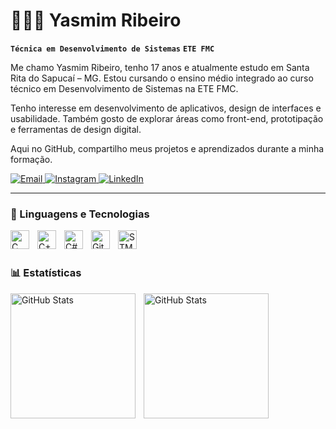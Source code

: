 # 👩🏾‍💻 Yasmim Ribeiro

**`Técnica em Desenvolvimento de Sistemas`**
**`ETE FMC`**

Me chamo Yasmim Ribeiro, tenho 17 anos e atualmente estudo em Santa Rita do Sapucaí – MG. Estou cursando o ensino médio integrado ao curso técnico em Desenvolvimento de Sistemas na ETE FMC.

Tenho interesse em desenvolvimento de aplicativos, design de interfaces e usabilidade. Também gosto de explorar áreas como front-end, prototipação e ferramentas de design digital.

 Aqui no GitHub, compartilho meus projetos e aprendizados durante a minha formação.

<p align="left">
    <a href="yasmim.ribeiro5005@gmail.com">
        <img 
            alt="Email" 
            title="Enviar um e-mail" 
            src="https://custom-icon-badges.demolab.com/badge/Email-E61B23.svg?logo=mail&logoColor=white" 
        />
    </a>
    <a href="https://www.instagram.com/yasmimrib_/" target="_blank">
    <img 
        alt="Instagram" 
        title="Me siga no Instagram" 
        src="https://custom-icon-badges.demolab.com/badge/Instagram-%23E1306C.svg?logo=instagram&logoColor=white" 
    />
</a>
      <a href="https://www.linkedin.com/in/seulinkedin/" target="_blank">
        <img 
            alt="LinkedIn" 
            title="Conecte-se comigo no LinkedIn" 
            src="https://custom-icon-badges.demolab.com/badge/LinkedIn-0077B5.svg?logo=linkedin&logoColor=white" 
        />
    </a>
</p>

---

### 🤖 Linguagens e Tecnologias

<img 
    align="left" 
    alt="C" 
    title="C" 
    width="30px" 
    style="padding-right: 10px;" 
    src="https://cdn.jsdelivr.net/gh/devicons/devicon@latest/icons/c/c-original.svg" 
/>

<img 
    align="left" 
    alt="C++" 
    title="C++"
    width="30px" 
    style="padding-right: 10px;" 
    src="https://cdn.jsdelivr.net/gh/devicons/devicon@latest/icons/cplusplus/cplusplus-original.svg"
/>

<img 
    align="left" 
    alt="C#" 
    title="C#" 
    width="30px" 
    style="padding-right: 10px;" 
    src="https://cdn.jsdelivr.net/gh/devicons/devicon@latest/icons/csharp/csharp-original.svg" 
/>

<img 
    align="left" 
    alt="Git" 
    title="Git" 
    width="30px" 
    style="padding-right: 10px;" 
    src="https://cdn.jsdelivr.net/gh/devicons/devicon@latest/icons/git/git-original.svg" 
/>

<img 
    align="left" 
    alt="STM32" 
    title="STM32" 
    width="30px" 
    style="padding-right: 10px;" 
    src="https://upload.wikimedia.org/wikipedia/commons/thumb/3/3b/STMicroelectronics_Logo.svg/512px-STMicroelectronics_Logo.svg.png" 
/>


<br/>
<br/>


### 📊 Estatísticas

<p>
  <img 
    align="left" 
    alt="GitHub Stats" 
    height="200" 
    style="padding-right: 10px;" 
    src="https://github-readme-stats.vercel.app/api?username=yasmimrib&show_icons=true&theme=omni&locale=pt-br" 
  />

  <img 
    align="left" 
    alt="GitHub Stats" 
    height="200" 
    src="https://github-readme-stats.vercel.app/api/top-langs/?username=yasmimrib&theme=omni&layout=compact&custom_title=Tecnologias&langs_count=9" 
  />
</p>

